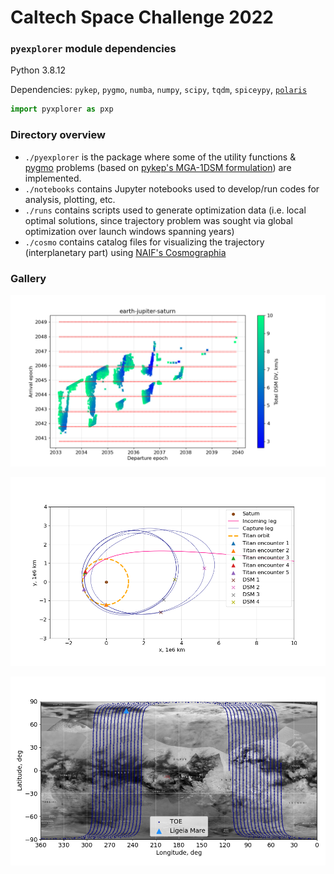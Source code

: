# Caltech Space Challenge 2022

### `pyexplorer` module dependencies

Python 3.8.12

Dependencies: `pykep`, `pygmo`, `numba`, `numpy`, `scipy`, `tqdm`, `spiceypy`, [`polaris`](https://github.com/Yuricst/polaris)

```python
import pyxplorer as pxp
```

### Directory overview

- `./pyexplorer` is the package where some of the utility functions & [pygmo](https://esa.github.io/pygmo2/) problems (based on [pykep's MGA-1DSM formulation](https://esa.github.io/pykep/documentation/trajopt.html#pykep.trajopt.mga_1dsm)) are implemented.
- `./notebooks` contains Jupyter notebooks used to develop/run codes for analysis, plotting, etc.
- `./runs` contains scripts used to generate optimization data (i.e. local optimal solutions, since trajectory problem was sought via global optimization over launch windows spanning years)
- `./cosmo` contains catalog files for visualizing the trajectory (interplanetary part) using [NAIF's Cosmographia](https://naif.jpl.nasa.gov/naif/cosmographia.html)


### Gallery

<p align="center">
  <img src="./notebooks/plots/seq_earth-jupiter-saturn_dsm_dv.png" width="550" title="Earth-Jupiter-Saturn window">
</p>


<p align="center">
  <img src="./notebooks/plots/titan_vilt.png" width="550" title="Titan VILT">
</p>


<p align="center">
  <img src="./notebooks/plots/groundtrack_raw_3days.png" width="550" title="Ground track">
</p>
